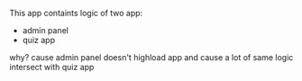 

This app containts logic of two app: 
 - admin panel 
 - quiz app


why? 
 cause admin panel doesn't highload app and cause a lot of same logic intersect with quiz app